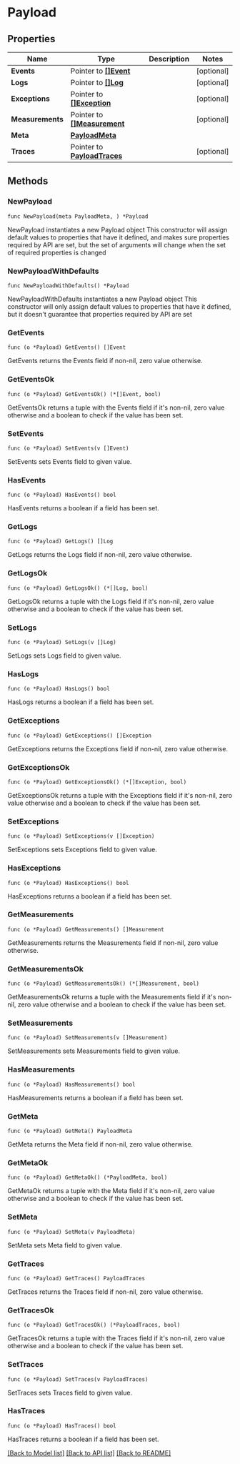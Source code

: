 # Payload

## Properties

Name | Type | Description | Notes
------------ | ------------- | ------------- | -------------
**Events** | Pointer to [**[]Event**](Event.md) |  | [optional] 
**Logs** | Pointer to [**[]Log**](Log.md) |  | [optional] 
**Exceptions** | Pointer to [**[]Exception**](Exception.md) |  | [optional] 
**Measurements** | Pointer to [**[]Measurement**](Measurement.md) |  | [optional] 
**Meta** | [**PayloadMeta**](PayloadMeta.md) |  | 
**Traces** | Pointer to [**PayloadTraces**](PayloadTraces.md) |  | [optional] 

## Methods

### NewPayload

`func NewPayload(meta PayloadMeta, ) *Payload`

NewPayload instantiates a new Payload object
This constructor will assign default values to properties that have it defined,
and makes sure properties required by API are set, but the set of arguments
will change when the set of required properties is changed

### NewPayloadWithDefaults

`func NewPayloadWithDefaults() *Payload`

NewPayloadWithDefaults instantiates a new Payload object
This constructor will only assign default values to properties that have it defined,
but it doesn't guarantee that properties required by API are set

### GetEvents

`func (o *Payload) GetEvents() []Event`

GetEvents returns the Events field if non-nil, zero value otherwise.

### GetEventsOk

`func (o *Payload) GetEventsOk() (*[]Event, bool)`

GetEventsOk returns a tuple with the Events field if it's non-nil, zero value otherwise
and a boolean to check if the value has been set.

### SetEvents

`func (o *Payload) SetEvents(v []Event)`

SetEvents sets Events field to given value.

### HasEvents

`func (o *Payload) HasEvents() bool`

HasEvents returns a boolean if a field has been set.

### GetLogs

`func (o *Payload) GetLogs() []Log`

GetLogs returns the Logs field if non-nil, zero value otherwise.

### GetLogsOk

`func (o *Payload) GetLogsOk() (*[]Log, bool)`

GetLogsOk returns a tuple with the Logs field if it's non-nil, zero value otherwise
and a boolean to check if the value has been set.

### SetLogs

`func (o *Payload) SetLogs(v []Log)`

SetLogs sets Logs field to given value.

### HasLogs

`func (o *Payload) HasLogs() bool`

HasLogs returns a boolean if a field has been set.

### GetExceptions

`func (o *Payload) GetExceptions() []Exception`

GetExceptions returns the Exceptions field if non-nil, zero value otherwise.

### GetExceptionsOk

`func (o *Payload) GetExceptionsOk() (*[]Exception, bool)`

GetExceptionsOk returns a tuple with the Exceptions field if it's non-nil, zero value otherwise
and a boolean to check if the value has been set.

### SetExceptions

`func (o *Payload) SetExceptions(v []Exception)`

SetExceptions sets Exceptions field to given value.

### HasExceptions

`func (o *Payload) HasExceptions() bool`

HasExceptions returns a boolean if a field has been set.

### GetMeasurements

`func (o *Payload) GetMeasurements() []Measurement`

GetMeasurements returns the Measurements field if non-nil, zero value otherwise.

### GetMeasurementsOk

`func (o *Payload) GetMeasurementsOk() (*[]Measurement, bool)`

GetMeasurementsOk returns a tuple with the Measurements field if it's non-nil, zero value otherwise
and a boolean to check if the value has been set.

### SetMeasurements

`func (o *Payload) SetMeasurements(v []Measurement)`

SetMeasurements sets Measurements field to given value.

### HasMeasurements

`func (o *Payload) HasMeasurements() bool`

HasMeasurements returns a boolean if a field has been set.

### GetMeta

`func (o *Payload) GetMeta() PayloadMeta`

GetMeta returns the Meta field if non-nil, zero value otherwise.

### GetMetaOk

`func (o *Payload) GetMetaOk() (*PayloadMeta, bool)`

GetMetaOk returns a tuple with the Meta field if it's non-nil, zero value otherwise
and a boolean to check if the value has been set.

### SetMeta

`func (o *Payload) SetMeta(v PayloadMeta)`

SetMeta sets Meta field to given value.


### GetTraces

`func (o *Payload) GetTraces() PayloadTraces`

GetTraces returns the Traces field if non-nil, zero value otherwise.

### GetTracesOk

`func (o *Payload) GetTracesOk() (*PayloadTraces, bool)`

GetTracesOk returns a tuple with the Traces field if it's non-nil, zero value otherwise
and a boolean to check if the value has been set.

### SetTraces

`func (o *Payload) SetTraces(v PayloadTraces)`

SetTraces sets Traces field to given value.

### HasTraces

`func (o *Payload) HasTraces() bool`

HasTraces returns a boolean if a field has been set.


[[Back to Model list]](../README.md#documentation-for-models) [[Back to API list]](../README.md#documentation-for-api-endpoints) [[Back to README]](../README.md)


